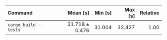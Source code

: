 | Command | Mean [s] | Min [s] | Max [s] | Relative |
|:---|---:|---:|---:|---:|
| `cargo build --tests` | 31.718 ± 0.476 | 31.004 | 32.427 | 1.00 |
